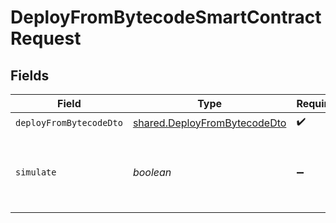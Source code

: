 # DeployFromBytecodeSmartContractRequest


## Fields

| Field                                                                               | Type                                                                                | Required                                                                            | Description                                                                         |
| ----------------------------------------------------------------------------------- | ----------------------------------------------------------------------------------- | ----------------------------------------------------------------------------------- | ----------------------------------------------------------------------------------- |
| `deployFromBytecodeDto`                                                             | [shared.DeployFromBytecodeDto](../../../sdk/models/shared/deployfrombytecodedto.md) | :heavy_check_mark:                                                                  | N/A                                                                                 |
| `simulate`                                                                          | *boolean*                                                                           | :heavy_minus_sign:                                                                  | Boolean for transaction simulation. Will estimate gas price.                        |
